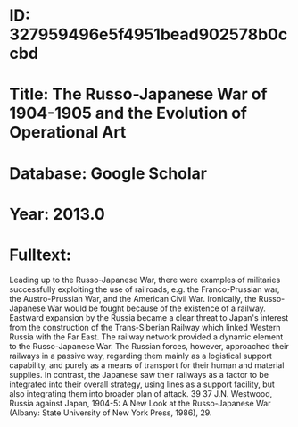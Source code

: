 # ID: 327959496e5f4951bead902578b0ccbd
# Title: The Russo-Japanese War of 1904-1905 and the Evolution of Operational Art
# Database: Google Scholar
# Year: 2013.0
# Fulltext:
Leading up to the Russo-Japanese War, there were examples of militaries successfully exploiting the use of railroads, e.g. the Franco-Prussian war, the Austro-Prussian War, and the American Civil War.
Ironically, the Russo-Japanese War would be fought because of the existence of a railway.
Eastward expansion by the Russia became a clear threat to Japan's interest from the construction of the Trans-Siberian Railway which linked Western Russia with the Far East.
The railway network provided a dynamic element to the Russo-Japanese War.
The Russian forces, however, approached their railways in a passive way, regarding them mainly as a logistical support capability, and purely as a means of transport for their human and material supplies.
In contrast, the Japanese saw their railways as a factor to be integrated into their overall strategy, using lines as a support facility, but also integrating them into broader plan of attack.
39 37 J.N. Westwood, Russia against Japan, 1904-5: A New Look at the Russo-Japanese War (Albany: State University of New York Press, 1986), 29.